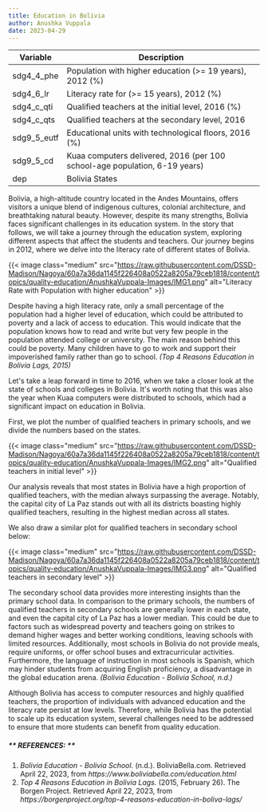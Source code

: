 ```yaml
---
title: Education in Bolivia
author: Anushka Vuppala
date: 2023-04-29
---
```


| Variable | Description |
|----------|-------------|
| sdg4_4_phe | Population with higher education (>= 19 years), 2012 (%) |
| sdg4_6_lr | Literacy rate for (>= 15 years), 2012 (%) |
| sdg4_c_qti | Qualified teachers at the initial level, 2016 (%) |
| sdg4_c_qts | Qualified teachers at the secondary level, 2016 |
| sdg9_5_eutf | Educational units with technological floors, 2016 (%) |
| sdg9_5_cd | Kuaa computers delivered, 2016 (per 100 school-age population, 6-19 years) |
| dep | Bolivia States |


Bolivia, a high-altitude country located in the Andes Mountains, offers visitors a unique blend of indigenous cultures, colonial architecture, and breathtaking natural beauty. However, despite its many strengths, Bolivia faces significant challenges in its education system. In the story that follows, we will take a journey through the education system, exploring different aspects that affect the students and teachers. Our journey begins in 2012, where we delve into the literacy rate of different states of Bolivia.

{{< image class="medium" src="https://raw.githubusercontent.com/DSSD-Madison/Nagoya/60a7a36da1145f226408a0522a8205a79ceb1818/content/topics/quality-education/AnushkaVuppala-Images/IMG1.png" alt="Literacy Rate with Population with higher education" >}}

Despite having a high literacy rate, only a small percentage of the population had a higher level of education, which could be attributed to poverty and a lack of access to education. This would indicate that the population knows how to read and write but very few people in the population attended college or university. The main reason behind this could be poverty. Many children have to go to work and support their impoverished family rather than go to school. <em>(Top 4 Reasons Education in Bolivia Lags, 2015) </em>
 
Let's take a leap forward in time to 2016, when we take a closer look at the state of schools and colleges in Bolivia. It's worth noting that this was also the year when Kuaa computers were distributed to schools, which had a significant impact on education in Bolivia.
 
First, we plot the number of qualified teachers in primary schools, and we divide the numbers based on the states.

{{< image class="medium" src="https://raw.githubusercontent.com/DSSD-Madison/Nagoya/60a7a36da1145f226408a0522a8205a79ceb1818/content/topics/quality-education/AnushkaVuppala-Images/IMG2.png" alt="Qualified teachers in initial level" >}}

Our analysis reveals that most states in Bolivia have a high proportion of qualified teachers, with the median always surpassing the average. Notably, the capital city of La Paz stands out with all its districts boasting highly qualified teachers, resulting in the highest median across all states.
 
We also draw a similar plot for qualified teachers in secondary school below:

{{< image class="medium" src="https://raw.githubusercontent.com/DSSD-Madison/Nagoya/60a7a36da1145f226408a0522a8205a79ceb1818/content/topics/quality-education/AnushkaVuppala-Images/IMG3.png" alt="Qualified teachers in secondary level" >}}

The secondary school data provides more interesting insights than the primary school data. In comparison to the primary schools, the numbers of qualified teachers in secondary schools are generally lower in each state, and even the capital city of La Paz has a lower median. This could be due to factors such as widespread poverty and teachers going on strikes to demand higher wages and better working conditions, leaving schools with limited resources. Additionally, most schools in Bolivia do not provide meals, require uniforms, or offer school buses and extracurricular activities. Furthermore, the language of instruction in most schools is Spanish, which may hinder students from acquiring English proficiency, a disadvantage in the global education arena. <em>(Bolivia Education - Bolivia School, n.d.) </em>
 
Although Bolivia has access to computer resources and highly qualified teachers, the proportion of individuals with advanced education and the literacy rate persist at low levels. Therefore, while Bolivia has the potential to scale up its education system, several challenges need to be addressed to ensure that more students can benefit from quality education.


<h5>** REFERENCES: **</h5>
<ol>
<li><em>Bolivia Education - Bolivia School. </em> (n.d.). BoliviaBella.com. Retrieved April 22, 2023, from <em>https://www.boliviabella.com/education.html </em> </li>

<li><em>Top 4 Reasons Education in Bolivia Lags. </em> (2015, February 26). The Borgen Project. Retrieved April 22, 2023, from <em> https://borgenproject.org/top-4-reasons-education-in-boliva-lags/ </em> </li>
